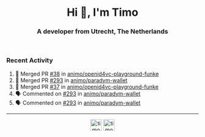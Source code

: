 <h1 align="center">Hi 👋, I'm Timo</h1>
<h3 align="center">A developer from Utrecht, The Netherlands</h3>
<br/>
<!-- https://github.com/rahuldkjain/github-profile-readme-generator --!>

<!--  <p align="left"><img src="https://github-readme-stats.vercel.app/api?username=timoglastra&show_icons=true&count_private=true&" alt="timoglastra" /></p> --!>

<!--
Github language stats
<p align="left"><img src="https://github-readme-stats.vercel.app/api/top-langs/?username=timoglastra&layout=compact" alt="timoglastra" /><p>
-->

<!-- Codestats language stats -->
<!-- <p align="left"><img src="https://codestats-readme.vercel.app/api/top-langs/?username=timoglastra&layout=compact&language_count=12" alt="timoglastra" /><p>    --!>
  
<h3>Recent Activity</h3>

<!--START_SECTION:activity-->
1. 🎉 Merged PR [#38](https://github.com/animo/openid4vc-playground-funke/pull/38) in [animo/openid4vc-playground-funke](https://github.com/animo/openid4vc-playground-funke)
2. 🎉 Merged PR [#293](https://github.com/animo/paradym-wallet/pull/293) in [animo/paradym-wallet](https://github.com/animo/paradym-wallet)
3. 🎉 Merged PR [#37](https://github.com/animo/openid4vc-playground-funke/pull/37) in [animo/openid4vc-playground-funke](https://github.com/animo/openid4vc-playground-funke)
4. 🗣 Commented on [#293](https://github.com/animo/paradym-wallet/pull/293#issuecomment-2668845326) in [animo/paradym-wallet](https://github.com/animo/paradym-wallet)
5. 🗣 Commented on [#293](https://github.com/animo/paradym-wallet/pull/293#issuecomment-2668843449) in [animo/paradym-wallet](https://github.com/animo/paradym-wallet)
<!--END_SECTION:activity-->

---

<p align="center">
<a href="https://twitter.com/timoglastra" target="blank"><img align="center" src="https://cdn.jsdelivr.net/npm/simple-icons@3.0.1/icons/twitter.svg" alt="timoglastra" height="30" width="30" /></a>
<a href="https://linkedin.com/in/timoglastra" target="blank"><img align="center" src="https://cdn.jsdelivr.net/npm/simple-icons@3.0.1/icons/linkedin.svg" alt="timoglastra" height="30" width="30" /></a>
</p>



